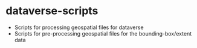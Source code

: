 # dataverse-scripts  

- Scripts for processing geospatial files for dataverse 
- Scripts for pre-processing geospatial files for the bounding-box/extent data
